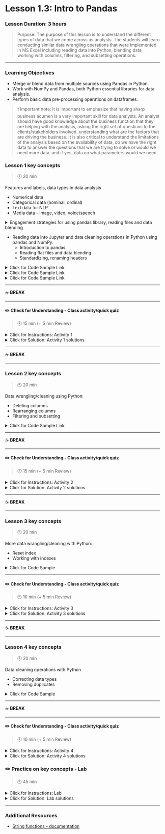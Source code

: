 # Lesson 1.3: Intro to Pandas

### Lesson Duration: 3 hours

> Purpose: The purpose of this lesson is to understand the different types of data that we come across as analysts. The students will learn conducting similar data wrangling operations that were implemented in MS Excel including reading data into Python, blending data, working with columns, filtering, and subsetting operations.

---

### Learning Objectives

- Merge or blend data from multiple sources using Pandas in Python
- Work with NumPy and Pandas, both Python essential libraries for data analysis.
- Perform basic data pre-processing operations on dataframes.

> :exclamation: Important note: It is important to emphasize that having sharp business acumen is a very important skill for data analysts.
> An analyst should have good knowledge about the business function that they are helping with the analysis, asking the right set of questions to the clients/stakeholders involved, understanding what are the factors that are driving the business. It is also critical to understand the limitations of the analysis based on the availability of data, do we have the right data to answer the questions that we are trying to solve or would we need more data, and if yes, data on what parameters would we need.

### Lesson 1 key concepts

> :clock10: 20 min

Features and labels, data types in data analysis

- Numerical data
- Categorical data (nominal, ordinal)
- Text data for NLP
- Media data - image, video, voice/speech

<details>
  <summary> Engagement strategies for using pandas library, reading files and data blending </summary>

:exclamation: This might be the first time the students will use a Python library.

> Give an introduction to the library, aliasing, keywords, methods available.
> Open the files using a text editor and show the students how the files are stored based on the file extensions. Ex. the difference between files such as `CSV`, tab-separated values, pipe separated values, etc.
> We are using 4 files in this lesson. Show the students how to use `concat` with 2 files (as you will see in the following Code Sample, you can use `file1.csv` and `file2.txt`), and ask them to read and `concat` the other two files themselves as hands-on practice.
> At this stage it is important to move slowly as the students would be fairly new to using Python libraries. Emphasize the importance to go through the documentation for different functions, etc. At different stages, it is also important to emphasize that the students should play around with the code and analyze the changes in the output.

</details>

- Reading data into Jupyter and data cleaning operations in Python using pandas and NumPy:
  - Introduction to pandas
  - Reading flat files and data blending
  - Standardizing, renaming headers

<details>

<summary> Click for Code Sample Link </summary>

```python
import pandas as pd  # explain keywords are highlighted in green, other strings in red, etc.
import numpy as np

# Reading data
file1 = pd.read_csv('file1.csv')
file1.head()
file2 = pd.read_csv('file2.txt', sep = '\t')  # Show them to read and concat 2 files , other two will be done by students
```

</details>

<details>
<summary> Click for Code Sample Link </summary>

```python
# Data blending
column_names = file1.columns
data = pd.DataFrame(columns=column_names)
data = pd.concat([data,file1, file2], axis=0)
data.shape
```

![Diagram for concatenation](https://education-team-2020.s3-eu-west-1.amazonaws.com/data-analytics/1.3+-+Axes+Explain+-+Data.jpg)

</details>

<details>
<summary> Click for Code Sample Link </summary>

```python
# Standardizing header names
cols = []
for i in range(len(data.columns)):
    cols.append(data.columns[i].lower())
data.columns = cols

# renaming columns
data = data.rename(columns={ 'controln':'id','hv1':'median_home_val', 'ic1':'median_household_income'})
```

</details>

---

:coffee: **BREAK**

---

#### :pencil2: Check for Understanding - Class activity/quick quiz

> :clock10: 15 min (+ 5 min Review)

<details>
  <summary> Click for Instructions: Activity 1 </summary>

(_Share the following link with your students. Students should clone/download repository to be able to work on the tasks._)

- Link to [activity 1](https://github.com/ironhack-edu/data_1.03_activities/blob/master/1.03_activity_1.md).

</details>

<details>
  <summary>Click for Solution: Activity 1 solutions</summary>

- Link to [activity 1 solution](https://gist.github.com/ironhack-edu/f013f815c131b186bdcb8ab4f7950ad7).

</details>

---

:coffee: **BREAK**

---

### Lesson 2 key concepts

> :clock10: 20 min

Data wrangling/cleaning using Python:

- Deleting columns
- Rearranging columns
- Filtering and subsetting

<details>
<summary> Click for Code Sample Link </summary>

```python
# deleting columns
data = data.drop(['tcode'], axis =1) # Explain the argument axis, when axis is 0 and 1

# Rearranging columns
data = data[['id', 'state', 'gender', 'median_home_val', 'median_household_income', 'ic2', 'ic3', 'ic4', 'ic5', 'avggift', 'domain', 'dob', 'target_d']]
```

```python
# filtering and subsetting -- using conditions with DataFrame
data[data['gender']=='M']
data[data['gender'].isin(['M', 'F'])]
data[(data['gender']=='M') | (data['gender']=='F')]
data[data['target_d']>100]
```

</details>

---

:coffee: **BREAK**

---

#### :pencil2: Check for Understanding - Class activity/quick quiz

> :clock10: 15 min (+ 5 min Review)

<details>
  <summary> Click for Instructions: Activity 2 </summary>

(_Share the following link with your students. Students have already cloned/downloaded repository in the previous activity._)

- Link to [activity 2](https://github.com/ironhack-edu/data_1.03_activities/blob/master/1.03_activity_2.md).

</details>

<details>
  <summary>Click for Solution: Activity 2 solutions</summary>

- Link to [activity 2 solution](https://gist.github.com/ironhack-edu/f34db262b1783abdd78bf7b137c94920).

</details>

---

:coffee: **BREAK**

---

### Lesson 3 key concepts

> :clock10: 20 min

More data wrangling/cleaning with Python:

- Reset index
- Working with indexes

<details>
<summary> Click for Code Sample </summary>

```python
#filter and reset the index

# In this section again emphasize on the importance of playing with the code and checking the output

filtered = data[data['gender']=='M']  # Lets say that we are working on this filtered data
# filtered
filtered = filtered.reset_index(drop=True)
# temp = filtered.copy()
# temp.set_index('state') # This is a dummy case, but indexes should be unique and not nulls, usually auto-increments by 1
```

```python
# Working with indexes
filtered[1:4]
filtered[['gender', 'ic2', 'ic3']][0:10]
filtered.loc[1:3]
filtered.loc[100]
filtered.iloc[1:3]

# now, working just on the indexes row,columns
filtered.iloc[1:10,0:4]
filtered.iloc[[1,2,3,4],[0,2,4]]
```

</details>

---

#### :pencil2: Check for Understanding - Class activity/quick quiz

> :clock10: 10 min (+ 5 min Review)

<details>
  <summary> Click for Instructions: Activity 3 </summary>
  
(_Share the following link with your students. Students have already cloned/downloaded repository in the previous activity._)

- Link to [activity 3](https://github.com/ironhack-edu/data_1.03_activities/blob/master/1.03_activity_3.md).

</details>

<details>
  <summary>Click for Solution: Activity 3 solutions</summary>

- Link to [activity 3 solution](https://gist.github.com/ironhack-edu/c724a07ee09037c5ef184dcba2c2fc9e).

</details>

---

:coffee: **BREAK**

---

### Lesson 4 key concepts

> :clock10: 20 min

Data cleaning operations with Python

- Correcting data types
- Removing duplicates

<details>
<summary> Click for Code Sample </summary>

```python
# data types
data.dtypes
data._get_numeric_data()
data._get_bool_data()
data.select_dtypes('object')
```

```python
# correcting data types
data['median_home_val'] =  pd.to_numeric(data['median_home_val'], errors='coerce')
data['ic5'] =  pd.to_numeric(data['ic5'], errors='coerce')
# data._get_numeric_data() # to check if 'median_home_val' and 'ic5' are now listed as numeric data
```

```python
# Removing duplicates
data = data.drop_duplicates()  # play around with the code, show them how to use keep argument
# temp = temp.drop_duplicates(subset=['state','gender', 'ic2', 'ic3'])
# if we want to remove duplicates based on some specific columns
```

</details>

---

:coffee: **BREAK**

---

#### :pencil2: Check for Understanding - Class activity/quick quiz

> :clock10: 10 min (+ 5 min Review)

<details>
  <summary> Click for Instructions: Activity 4 </summary>
  
(_Share the following link with your students. Students have already cloned/downloaded repository in the previous activity._)

- Link to [activity 4](https://github.com/ironhack-edu/data_1.03_activities/blob/master/1.03_activity_4.md).

</details>

<details>
  <summary>Click for Solution: Activity 4 solutions</summary>

- Link to [activity 4 solution](https://gist.github.com/ironhack-edu/54fbb3c5299fd77cca9834d93d5dafc3).

</details>

### :pencil2: Practice on key concepts - Lab

> :clock10: 45 min

<details>
  <summary> Click for Instructions: Lab </summary>

- Link to the lab: [https://github.com/ironhack-labs/lab-customer-analysis-round-1](https://github.com/ironhack-labs/lab-customer-analysis-round-1)

</details>

<details>
  <summary> Click for Solution: Lab solutions </summary>

- Link to the [lab solution](https://gist.github.com/ironhack-edu/610b1b0b8a6ab561fdd58faaa2e676d4).

</details>

---

### Additional Resources

- [String functions - documentation](https://docs.python.org/2.5/lib/string-methods.html)
